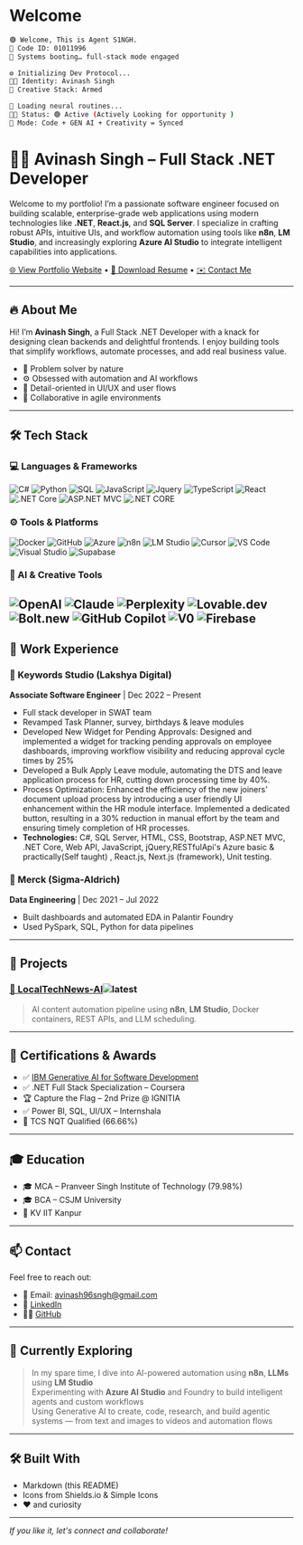 # Welcome 

```bash
🟢 Welcome, This is Agent S1NGH.
🔐 Code ID: 01011996
🧠 Systems booting… full-stack mode engaged

⚙️ Initializing Dev Protocol...
👨‍💻 Identity: Avinash Singh
🎨 Creative Stack: Armed

🧬 Loading neural routines...
🧑‍💻 Status: 🟢 Active (Actively Looking for opportunity )
🚀 Mode: Code + GEN AI + Creativity = Synced
```

# 👨‍💻 Avinash Singh – Full Stack .NET Developer

Welcome to my portfolio! I’m a passionate software engineer focused on building scalable, enterprise-grade web applications using modern technologies like **.NET**, **React.js**, and **SQL Server**. I specialize in crafting robust APIs, intuitive UIs, and workflow automation using tools like **n8n**, **LM Studio**, and increasingly exploring **Azure AI Studio** to integrate intelligent capabilities into applications.


[🌐 View Portfolio Website](https://underdevelopment) • [📄 Download Resume](https://github.com/user-attachments/files/20639351/Avinash_Singh_Resume.pdf) • [✉️ Contact Me](mailto:avinash96sngh@gmail.com)

---



## 🔥 About Me

Hi! I’m **Avinash Singh**, a Full Stack .NET Developer with a knack for designing clean backends and delightful frontends. I enjoy building tools that simplify workflows, automate processes, and add real business value.

- 🧠 Problem solver by nature
- ⚙️ Obsessed with automation and AI workflows
- 🎨 Detail-oriented in UI/UX and user flows
- 🤝 Collaborative in agile environments

---

## 🛠 Tech Stack

### 💻 Languages & Frameworks
![C#](https://img.shields.io/badge/C%23-%23239120?style=flat&logo=c-sharp&logoColor=white)
![Python](https://img.shields.io/badge/Python-%2314354C?style=flat&logo=python&logoColor=white)
![SQL](https://img.shields.io/badge/SQL-%2300f?style=flat&logo=postgresql&logoColor=white)
![JavaScript](https://img.shields.io/badge/JavaScript-%23F7DF1E?style=flat&logo=javascript&logoColor=black)
![Jquery](https://img.shields.io/badge/Jquery-%23F7DF1E?style=flat&logo=Jquery&logoColor=black)
![TypeScript](https://img.shields.io/badge/TypeScript-%23007ACC?style=flat&logo=typescript&logoColor=white)
![React](https://img.shields.io/badge/React-%2361DAFB?style=flat&logo=react&logoColor=black)
![.NET Core](https://img.shields.io/badge/.NET-%23512BD4?style=flat&logo=dotnet&logoColor=white)
![ASP.NET MVC](https://img.shields.io/badge/ASP.NET_MVC-%234B0082?style=flat)
![.NET CORE](https://img.shields.io/badge/.NETCORE-%234B0082?style=flat)

### ⚙️ Tools & Platforms
![Docker](https://img.shields.io/badge/Docker-%232496ED?style=flat&logo=docker&logoColor=white)
![GitHub](https://img.shields.io/badge/GitHub-%23181717?style=flat&logo=github)
![Azure](https://img.shields.io/badge/Microsoft_Azure-%230072C6?style=flat&logo=Azure&logoColor=white)
![n8n](https://img.shields.io/badge/n8n-Automation-orange?style=flat&logo=n8n)
![LM Studio](https://img.shields.io/badge/LM_Studio-Local_LLMs-blue?style=flat&logo=lmstudio)
![Cursor](https://img.shields.io/badge/Cursor-F2C811?style=flat&logo=cursor)
![VS Code](https://img.shields.io/badge/VS_Code-%23007ACC?style=flat&logo=vscode)
![Visual Studio](https://img.shields.io/badge/Visual_Studio-5C2D91?style=flat&logo=visualstudio&logoColor=white)
![Supabase](https://img.shields.io/badge/Supabase-5C2D91?style=flat&logo=supabase&logoColor=white)

### 🤖 AI & Creative Tools
![OpenAI](https://img.shields.io/badge/OpenAI-412991?style=flat&logo=openai&logoColor=white)
![Claude](https://img.shields.io/badge/Claude-black?style=flat&logo=Claude)
![Perplexity](https://img.shields.io/badge/Perplexity-research-blue?style=flat&logo=Perplexity)
![Lovable.dev](https://img.shields.io/badge/Lovable.dev-Creative-orange?style=flat&logo=lovable)
![Bolt.new](https://img.shields.io/badge/Bolt.new-purple?style=flat&color=7D3C98&logo=bolt)
![GitHub Copilot](https://img.shields.io/badge/GitHub_Copilot-181717?style=flat&logo=github&logoColor=white)
![V0](https://img.shields.io/badge/UI_to_Code-black?style=flat&logo=V0)
![Firebase](https://img.shields.io/badge/Firebase_Studio-yellow?style=flat&logo=firebase)
---

## 💼 Work Experience

### 📍 Keywords Studio (Lakshya Digital)
**Associate Software Engineer** | Dec 2022 – Present  
- Full stack developer in SWAT team
- Revamped Task Planner, survey, birthdays & leave modules
- Developed New Widget for Pending Approvals: Designed and implemented a widget for tracking pending approvals 
  on employee dashboards, improving workflow visibility and reducing approval cycle times by 25% 
- Developed a Bulk Apply Leave module, automating the DTS and leave application process for HR, cutting down 
  processing time by 40%. 
- Process Optimization: Enhanced the efficiency of the new joiners' document upload process by introducing a user
  friendly UI enhancement within the HR module interface. Implemented a dedicated button, resulting in a 30% 
  reduction in manual effort by the team and ensuring timely completion of HR processes. 
- **Technologies:** C#, SQL Server, HTML, CSS, Bootstrap, ASP.NET MVC, .NET Core, Web API, JavaScript, jQuery,RESTfulApi's 
    Azure basic & practically(Self taught) , React.js, Next.js (framework), Unit testing. 

### 📍 Merck (Sigma-Aldrich)
**Data Engineering** | Dec 2021 – Jul 2022  
- Built dashboards and automated EDA in Palantir Foundry
- Used PySpark, SQL, Python for data pipelines

---

## 🚀 Projects

### [🔗 LocalTechNews-AI](https://github.com/AvinashSingh1996/LocalTechNews-AI)![latest](https://img.shields.io/badge/latest-412991?style=flat&logoColor=white)
> AI content automation pipeline using **n8n**, **LM Studio**, Docker containers, REST APIs, and LLM scheduling.

---

## 📜 Certifications & Awards

- ✅ [IBM Generative AI for Software Development](https://www.coursera.org/account/accomplishments/verify/A7HLA7ZMQAPX)
- ✅ .NET Full Stack Specialization – Coursera
- 🏆 Capture the Flag – 2nd Prize @ IGNITIA
- ✅ Power BI, SQL, UI/UX – Internshala
- 🏅 TCS NQT Qualified (66.66%)

---

## 🎓 Education

- 🎓 MCA – Pranveer Singh Institute of Technology (79.98%)
- 🎓 BCA – CSJM University
- 🏫 KV IIT Kanpur

---

## 📫 Contact

Feel free to reach out:

- 📧 Email: [avinash96sngh@gmail.com](mailto:avinash96sngh@gmail.com)
- 💼 [LinkedIn](https://www.linkedin.com/in/avinash-singh-002b0a12a)
- 🧑‍💻 [GitHub](https://github.com/AvinashSingh1996)

---

## 🧠 Currently Exploring

> In my spare time, I dive into AI-powered automation using **n8n**, **LLMs** using **LM Studio**  
> Experimenting with **Azure AI Studio** and Foundry to build intelligent agents and custom workflows  
> Using Generative AI to create, code, research, and build agentic systems — from text and images to videos and automation flows

---

## 🛠 Built With

- Markdown (this README)
- Icons from Shields.io & Simple Icons
- ❤️ and curiosity

---

_If you like it, let's connect and collaborate!_
